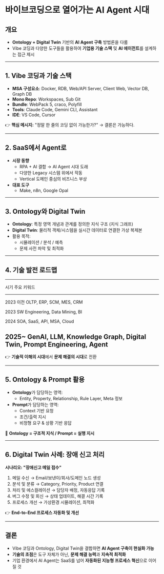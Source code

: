 # 바이브코딩으로 열어가는 AI Agent 시대

## 개요

-   **Ontology + Digital Twin** 기반의 **AI Agent 구축** 방법론을 다룸
-   Vibe 코딩과 다양한 도구들을 활용하여 **기업용 기술 스택** 및 **AI
    에이전트**를 설계하는 접근 제시

------------------------------------------------------------------------

## 1. Vibe 코딩과 기술 스택

-   **MSA 구성요소**: Docker, RDB, Web/API Server, Client Web, Vector
    DB, Graph DB
-   **Mono Repo**: Workspaces, Sub Git
-   **Bundle**: WebPack 5, craco, Polyfill
-   **Tools**: Claude Code, Gemini CLI, Assistant
-   **IDE**: VS Code, Cursor

👉 **핵심 메시지:** "정말 한 줄의 코딩 없이 가능한가?" → 결론은
가능하다.

------------------------------------------------------------------------

## 2. SaaS에서 Agent로

-   **시장 동향**
    -   RPA + AI 결합 → AI Agent 시대 도래
    -   다양한 Legacy 시스템 위에서 작동
    -   Vertical 도메인 중심의 비즈니스 부상
-   **대표 도구**
    -   Make, n8n, Google Opal

------------------------------------------------------------------------

## 3. Ontology와 Digital Twin

-   **Ontology**: 특정 영역 개념과 관계를 정의한 지식 구조 (지식 그래프)
-   **Digital Twin**: 물리적 객체/시스템을 실시간 데이터로 연결한 가상
    복제본
-   활용 목적:
    -   시뮬레이션 / 분석 / 예측
    -   문제 사전 파악 및 최적화

------------------------------------------------------------------------

## 4. 기술 발전 로드맵

  -----------------------------------------------------------------------
  시기                                주요 키워드
  ----------------------------------- -----------------------------------
  2023 이전                           OLTP, ERP, SCM, MES, CRM

  2023                                SW Engineering, Data Mining, BI

  2024                                SOA, SaaS, API, MSA, Cloud

  2025\~                              GenAI, LLM, Knowledge Graph,
                                      Digital Twin, Prompt Engineering,
                                      Agent
  -----------------------------------------------------------------------

👉 **기술적 이해의 시대**에서 **문제 해결의 시대**로 전환

------------------------------------------------------------------------

## 5. Ontology & Prompt 활용

-   **Ontology**가 담당하는 영역:
    -   Entity, Property, Relationship, Rule Layer, Meta 정보
-   **Prompt**가 담당하는 영역:
    -   Context 기반 요청
    -   조건/출력 지시
    -   비정형 요구 & 상황 기반 응답

📌 **Ontology = 구조적 지식 / Prompt = 실행 지시**

------------------------------------------------------------------------

## 6. Digital Twin 사례: 장애 신고 처리

**시나리오: "장애신고 메일 접수"**

1.  메일 수신 → Email/보낸이/회사/도메인 노드 생성
2.  분석 및 분류 → Category, Priority, Product 연결
3.  처리 및 에스컬레이션 → 담당자 배정, 자동응답 기록
4.  버그 수정 및 회신 → 상태 업데이트, 해결 시간 기록
5.  프로세스 개선 → 가상환경 시뮬레이션, 최적화

👉 **End-to-End 프로세스 자동화 및 개선**

------------------------------------------------------------------------

## 결론

-   Vibe 코딩과 Ontology, Digital Twin을 결합하면 **AI Agent 구축이
    현실화 가능**
-   **기술의 초점**은 도구 자체가 아닌, **문제 해결 능력**과 **지속적
    최적화**
-   기업 환경에서 AI Agent는 SaaS를 넘어 **자동화된 지능형 프로세스
    혁신**으로 이어질 것
